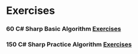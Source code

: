 # Exercises

### 60 C# Sharp Basic Algorithm [Exercises](https://github.com/apitoriadev/blob/main/150Exercises/60Excercises.md)

### 150 C# Sharp Practice Algorithm [Exercises](https://github.com/apitoriadev/blob/main/150Exercises/150Excercises.md)